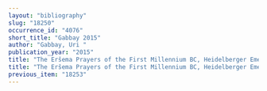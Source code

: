 ```yaml
---
layout: "bibliography"
slug: "18250"
occurrence_id: "4076"
short_title: "Gabbay 2015"
author: "Gabbay, Uri "
publication_year: "2015"
title: "The Eršema Prayers of the First Millennium BC, Heidelberger Emesal-Studien 2 (Wiesbaden)"
title: "The Eršema Prayers of the First Millennium BC, Heidelberger Emesal-Studien 2 (Wiesbaden)"
previous_item: "18253"
---
```

